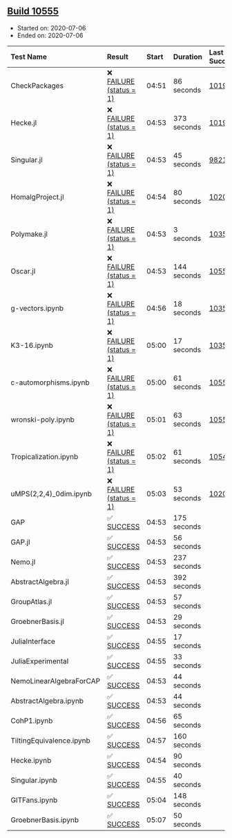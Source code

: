 ## [Build 10555](https://oscarci.mathematik.uni-kl.de/job/oscar/10555/)

* Started on: 2020-07-06
* Ended on: 2020-07-06

| Test Name    | Result | Start | Duration | Last Success | First Failure |
|:-------------|:-------|:------|:---------|:-------------|:--------------|
| CheckPackages | ❌ [FAILURE (status = 1)](https://oscarci.mathematik.uni-kl.de/job/oscar/10555/artifact/logs/build-10555/CheckPackages.log) | 04:51 | 86 seconds | [10197](https://oscarci.mathematik.uni-kl.de/job/oscar/10197/) | [10198](https://oscarci.mathematik.uni-kl.de/job/oscar/10198/) |
| Hecke.jl | ❌ [FAILURE (status = 1)](https://oscarci.mathematik.uni-kl.de/job/oscar/10555/artifact/logs/build-10555/Hecke.jl.log) | 04:53 | 373 seconds | [10197](https://oscarci.mathematik.uni-kl.de/job/oscar/10197/) | [10198](https://oscarci.mathematik.uni-kl.de/job/oscar/10198/) |
| Singular.jl | ❌ [FAILURE (status = 1)](https://oscarci.mathematik.uni-kl.de/job/oscar/10555/artifact/logs/build-10555/Singular.jl.log) | 04:53 | 45 seconds | [9821](https://oscarci.mathematik.uni-kl.de/job/oscar/9821/) | [9822](https://oscarci.mathematik.uni-kl.de/job/oscar/9822/) |
| HomalgProject.jl | ❌ [FAILURE (status = 1)](https://oscarci.mathematik.uni-kl.de/job/oscar/10555/artifact/logs/build-10555/HomalgProject.jl.log) | 04:54 | 80 seconds | [10209](https://oscarci.mathematik.uni-kl.de/job/oscar/10209/) | [10210](https://oscarci.mathematik.uni-kl.de/job/oscar/10210/) |
| Polymake.jl | ❌ [FAILURE (status = 1)](https://oscarci.mathematik.uni-kl.de/job/oscar/10555/artifact/logs/build-10555/Polymake.jl.log) | 04:53 | 3 seconds | [10356](https://oscarci.mathematik.uni-kl.de/job/oscar/10356/) | [10357](https://oscarci.mathematik.uni-kl.de/job/oscar/10357/) |
| Oscar.jl | ❌ [FAILURE (status = 1)](https://oscarci.mathematik.uni-kl.de/job/oscar/10555/artifact/logs/build-10555/Oscar.jl.log) | 04:53 | 144 seconds | [10554](https://oscarci.mathematik.uni-kl.de/job/oscar/10554/) | [10555](https://oscarci.mathematik.uni-kl.de/job/oscar/10555/) |
| g-vectors.ipynb | ❌ [FAILURE (status = 1)](https://oscarci.mathematik.uni-kl.de/job/oscar/10555/artifact/logs/build-10555/g-vectors.ipynb.log) | 04:56 | 18 seconds | [10356](https://oscarci.mathematik.uni-kl.de/job/oscar/10356/) | [10357](https://oscarci.mathematik.uni-kl.de/job/oscar/10357/) |
| K3-16.ipynb | ❌ [FAILURE (status = 1)](https://oscarci.mathematik.uni-kl.de/job/oscar/10555/artifact/logs/build-10555/K3-16.ipynb.log) | 05:00 | 17 seconds | [10356](https://oscarci.mathematik.uni-kl.de/job/oscar/10356/) | [10357](https://oscarci.mathematik.uni-kl.de/job/oscar/10357/) |
| c-automorphisms.ipynb | ❌ [FAILURE (status = 1)](https://oscarci.mathematik.uni-kl.de/job/oscar/10555/artifact/logs/build-10555/c-automorphisms.ipynb.log) | 05:00 | 61 seconds | [10551](https://oscarci.mathematik.uni-kl.de/job/oscar/10551/) | [10552](https://oscarci.mathematik.uni-kl.de/job/oscar/10552/) |
| wronski-poly.ipynb | ❌ [FAILURE (status = 1)](https://oscarci.mathematik.uni-kl.de/job/oscar/10555/artifact/logs/build-10555/wronski-poly.ipynb.log) | 05:01 | 63 seconds | [10552](https://oscarci.mathematik.uni-kl.de/job/oscar/10552/) | [10553](https://oscarci.mathematik.uni-kl.de/job/oscar/10553/) |
| Tropicalization.ipynb | ❌ [FAILURE (status = 1)](https://oscarci.mathematik.uni-kl.de/job/oscar/10555/artifact/logs/build-10555/Tropicalization.ipynb.log) | 05:02 | 61 seconds | [10549](https://oscarci.mathematik.uni-kl.de/job/oscar/10549/) | [10550](https://oscarci.mathematik.uni-kl.de/job/oscar/10550/) |
| uMPS(2,2,4)_0dim.ipynb | ❌ [FAILURE (status = 1)](https://oscarci.mathematik.uni-kl.de/job/oscar/10555/artifact/logs/build-10555/uMPS-2-2-4-_0dim.ipynb.log) | 05:03 | 53 seconds | [10209](https://oscarci.mathematik.uni-kl.de/job/oscar/10209/) | [10210](https://oscarci.mathematik.uni-kl.de/job/oscar/10210/) |
| GAP | ✅ [SUCCESS](https://oscarci.mathematik.uni-kl.de/job/oscar/10555/artifact/logs/build-10555/GAP.log) | 04:53 | 175 seconds |  |  |
| GAP.jl | ✅ [SUCCESS](https://oscarci.mathematik.uni-kl.de/job/oscar/10555/artifact/logs/build-10555/GAP.jl.log) | 04:53 | 56 seconds |  |  |
| Nemo.jl | ✅ [SUCCESS](https://oscarci.mathematik.uni-kl.de/job/oscar/10555/artifact/logs/build-10555/Nemo.jl.log) | 04:53 | 237 seconds |  |  |
| AbstractAlgebra.jl | ✅ [SUCCESS](https://oscarci.mathematik.uni-kl.de/job/oscar/10555/artifact/logs/build-10555/AbstractAlgebra.jl.log) | 04:53 | 392 seconds |  |  |
| GroupAtlas.jl | ✅ [SUCCESS](https://oscarci.mathematik.uni-kl.de/job/oscar/10555/artifact/logs/build-10555/GroupAtlas.jl.log) | 04:53 | 57 seconds |  |  |
| GroebnerBasis.jl | ✅ [SUCCESS](https://oscarci.mathematik.uni-kl.de/job/oscar/10555/artifact/logs/build-10555/GroebnerBasis.jl.log) | 04:53 | 29 seconds |  |  |
| JuliaInterface | ✅ [SUCCESS](https://oscarci.mathematik.uni-kl.de/job/oscar/10555/artifact/logs/build-10555/JuliaInterface.log) | 04:55 | 17 seconds |  |  |
| JuliaExperimental | ✅ [SUCCESS](https://oscarci.mathematik.uni-kl.de/job/oscar/10555/artifact/logs/build-10555/JuliaExperimental.log) | 04:55 | 33 seconds |  |  |
| NemoLinearAlgebraForCAP | ✅ [SUCCESS](https://oscarci.mathematik.uni-kl.de/job/oscar/10555/artifact/logs/build-10555/NemoLinearAlgebraForCAP.log) | 04:53 | 44 seconds |  |  |
| AbstractAlgebra.ipynb | ✅ [SUCCESS](https://oscarci.mathematik.uni-kl.de/job/oscar/10555/artifact/logs/build-10555/AbstractAlgebra.ipynb.log) | 04:53 | 44 seconds |  |  |
| CohP1.ipynb | ✅ [SUCCESS](https://oscarci.mathematik.uni-kl.de/job/oscar/10555/artifact/logs/build-10555/CohP1.ipynb.log) | 04:56 | 65 seconds |  |  |
| TiltingEquivalence.ipynb | ✅ [SUCCESS](https://oscarci.mathematik.uni-kl.de/job/oscar/10555/artifact/logs/build-10555/TiltingEquivalence.ipynb.log) | 04:57 | 160 seconds |  |  |
| Hecke.ipynb | ✅ [SUCCESS](https://oscarci.mathematik.uni-kl.de/job/oscar/10555/artifact/logs/build-10555/Hecke.ipynb.log) | 04:54 | 90 seconds |  |  |
| Singular.ipynb | ✅ [SUCCESS](https://oscarci.mathematik.uni-kl.de/job/oscar/10555/artifact/logs/build-10555/Singular.ipynb.log) | 04:55 | 40 seconds |  |  |
| GITFans.ipynb | ✅ [SUCCESS](https://oscarci.mathematik.uni-kl.de/job/oscar/10555/artifact/logs/build-10555/GITFans.ipynb.log) | 05:04 | 148 seconds |  |  |
| GroebnerBasis.ipynb | ✅ [SUCCESS](https://oscarci.mathematik.uni-kl.de/job/oscar/10555/artifact/logs/build-10555/GroebnerBasis.ipynb.log) | 05:07 | 50 seconds |  |  |
